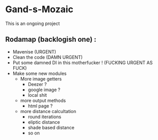 # Gand-s-Mozaic
This is an ongoing project


## Rodamap (backlogish one) :

 - Mavenise (URGENT)
 - Clean the code (DAMN URGENT)
 - Put some damned DI in this motherfucker ! (FUCKING URGENT AS FUCK)
 - Make some new modules
   - More image getters
     - Deezer ?
     - google image ?
     - local shit
   - more output methods
     - html page ?
   - more distance calcultation
     - round iterations
     - eliptic distance
     - shade based distance
     - so on
